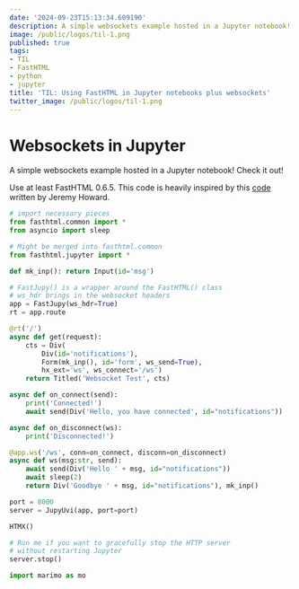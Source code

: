 ```yaml
---
date: '2024-09-23T15:13:34.609190'
description: A simple websockets example hosted in a Jupyter notebook!
image: /public/logos/til-1.png
published: true
tags:
- TIL
- FastHTML
- python
- jupyter
title: 'TIL: Using FastHTML in Jupyter notebooks plus websockets'
twitter_image: /public/logos/til-1.png
---
```

<!---->
# Websockets in Jupyter
<!---->
A simple websockets example hosted in a Jupyter notebook! Check it out!

Use at least FastHTML 0.6.5. This code is heavily inspired by this [code](https://docs.fastht.ml/tutorials/by_example.html#websockets) written by Jeremy Howard.

```python {.marimo unparsable="true"}
# import necessary pieces
from fasthtml.common import *
from asyncio import sleep

# Might be merged into fasthtml.common
from fasthtml.jupyter import *
```

```python {.marimo}
def mk_inp(): return Input(id='msg')
```

```python {.marimo}
# FastJupy() is a wrapper around the FastHTML() class
# ws_hdr brings in the websocket headers
app = FastJupy(ws_hdr=True)
rt = app.route
```

```python {.marimo}
@rt('/')
async def get(request):
    cts = Div(
        Div(id='notifications'),
        Form(mk_inp(), id='form', ws_send=True),
        hx_ext='ws', ws_connect='/ws')
    return Titled('Websocket Test', cts)
```

```python {.marimo}
async def on_connect(send):
    print('Connected!')
    await send(Div('Hello, you have connected', id="notifications"))

async def on_disconnect(ws):
    print('Disconnected!')
```

```python {.marimo}
@app.ws('/ws', conn=on_connect, disconn=on_disconnect)
async def ws(msg:str, send):
    await send(Div('Hello ' + msg, id="notifications"))
    await sleep(2)
    return Div('Goodbye ' + msg, id="notifications"), mk_inp()
```

```python {.marimo}
port = 8000
server = JupyUvi(app, port=port)
```

```python {.marimo}
HTMX()
```

```python {.marimo}
# Run me if you want to gracefully stop the HTTP server
# without restarting Jupyter
server.stop()
```

```python {.marimo}
import marimo as mo
```